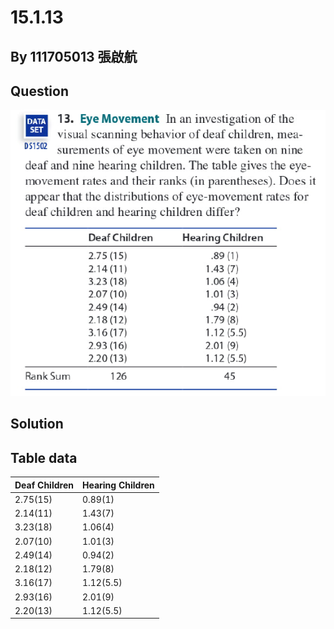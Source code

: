 # 15.1.13

## By 111705013 張啟航

## Question
![image](https://github.com/HWTeng-Course/202402-Statistics/blob/main/Images/15.1.13(1).png)

## Solution
## Table data
| Deaf Children | Hearing Children |
|---------------|------------------|
| 2.75(15)      | 0.89(1)          |
| 2.14(11)      | 1.43(7)          |
| 3.23(18)      | 1.06(4)          |
| 2.07(10)      | 1.01(3)          |
| 2.49(14)      | 0.94(2)          |
| 2.18(12)      | 1.79(8)          |
| 3.16(17)      | 1.12(5.5)        |
| 2.93(16)      | 2.01(9)          |
| 2.20(13)      | 1.12(5.5)        |
